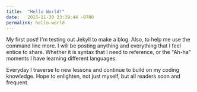 ```yaml
---
title:  "Hello World!"
date:   2015-11-30 23:39:44 -0700
permalink: hello-world
---
```


My first post! I'm testing out Jekyll to make a blog. Also, to help me use the command line more. I will be posting anything and everything that I feel entice to share. Whether it is syntax that I need to reference, or the "Ah-ha" moments I have learning different languages. 

Everyday I traverse to new lessons and continue to build on my coding knowledge. Hope to enlighten, not just myself, but all readers soon and frequent.  
